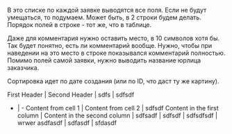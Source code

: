 В это списке по каждой заявке выводятся все поля. Если не будут умещаться, то подумаем. Может быть, в 2 строки будем делать.
Порядок полей в строке - тот же, что в таблице.

Даже для комментария нужно оставить место, в 10 символов хотя бы. Так будет понятно, есть ли комментарий вообще. Нужно, чтобы при наведении на это место в строке показывался комментарий полностью.
Помимо полей самой заявки, нужно выводить название юрлица заказчика.

Сортировка идет по дате создания (или по ID, что даст ту же картину).

First Header | Second Header | sdfs | sdfsdf 
- | -
Content from cell 1 | Content from cell 2 | sdfsdf
Content in the first column | Content in the second column | sdfsadf | sdfsdf | sdfsdfsdf | wrwer
asdfasdf | sdfasdf | sfdasdf
